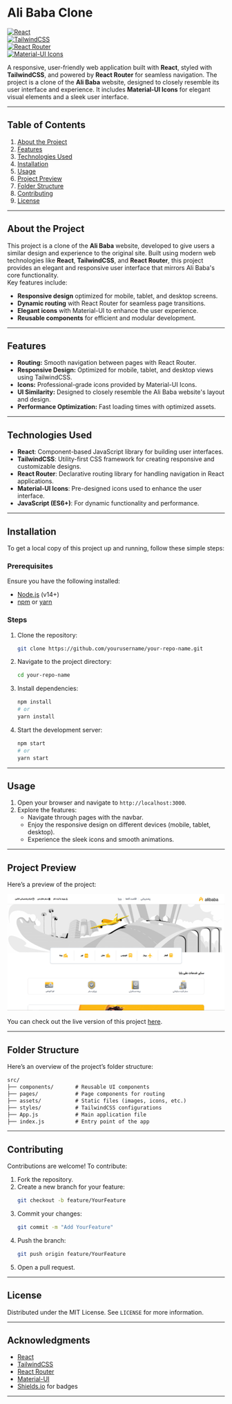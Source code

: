 
# **Ali Baba Clone**

[![React](https://img.shields.io/badge/React-18.0.0-blue)](https://reactjs.org/)  
[![TailwindCSS](https://img.shields.io/badge/TailwindCSS-3.0.0-blueviolet)](https://tailwindcss.com/)  
[![React Router](https://img.shields.io/badge/React--Router-6.0.0-orange)](https://reactrouter.com/)  
[![Material-UI Icons](https://img.shields.io/badge/Material--UI%20Icons-5.0.0-lightgrey)](https://mui.com/)  

A responsive, user-friendly web application built with **React**, styled with **TailwindCSS**, and powered by **React Router** for seamless navigation. The project is a clone of the **Ali Baba** website, designed to closely resemble its user interface and experience. It includes **Material-UI Icons** for elegant visual elements and a sleek user interface.

---

## **Table of Contents**
1. [About the Project](#about-the-project)
2. [Features](#features)
3. [Technologies Used](#technologies-used)
4. [Installation](#installation)
5. [Usage](#usage)
6. [Project Preview](#project-preview)
7. [Folder Structure](#folder-structure)
8. [Contributing](#contributing)
9. [License](#license)

---

## **About the Project**

This project is a clone of the **Ali Baba** website, developed to give users a similar design and experience to the original site. Built using modern web technologies like **React**, **TailwindCSS**, and **React Router**, this project provides an elegant and responsive user interface that mirrors Ali Baba's core functionality.  
Key features include:
- **Responsive design** optimized for mobile, tablet, and desktop screens.
- **Dynamic routing** with React Router for seamless page transitions.
- **Elegant icons** with Material-UI to enhance the user experience.
- **Reusable components** for efficient and modular development.

---

## **Features**
- **Routing:** Smooth navigation between pages with React Router.
- **Responsive Design:** Optimized for mobile, tablet, and desktop views using TailwindCSS.
- **Icons:** Professional-grade icons provided by Material-UI Icons.
- **UI Similarity:** Designed to closely resemble the Ali Baba website's layout and design.
- **Performance Optimization:** Fast loading times with optimized assets.

---

## **Technologies Used**
- **React**: Component-based JavaScript library for building user interfaces.
- **TailwindCSS**: Utility-first CSS framework for creating responsive and customizable designs.
- **React Router**: Declarative routing library for handling navigation in React applications.
- **Material-UI Icons**: Pre-designed icons used to enhance the user interface.
- **JavaScript (ES6+)**: For dynamic functionality and performance.

---

## **Installation**

To get a local copy of this project up and running, follow these simple steps:

### Prerequisites
Ensure you have the following installed:
- [Node.js](https://nodejs.org/) (v14+)
- [npm](https://www.npmjs.com/) or [yarn](https://yarnpkg.com/)

### Steps
1. Clone the repository:
   ```bash
   git clone https://github.com/yourusername/your-repo-name.git
   ```
2. Navigate to the project directory:
   ```bash
   cd your-repo-name
   ```
3. Install dependencies:
   ```bash
   npm install
   # or
   yarn install
   ```
4. Start the development server:
   ```bash
   npm start
   # or
   yarn start
   ```

---

## **Usage**

1. Open your browser and navigate to `http://localhost:3000`.
2. Explore the features:
   - Navigate through pages with the navbar.
   - Enjoy the responsive design on different devices (mobile, tablet, desktop).
   - Experience the sleek icons and smooth animations.

---

## **Project Preview**

Here’s a preview of the project:

![Project Preview](./public/images/image1.png)

You can check out the live version of this project [here](https://ali-baba-liart.vercel.app/).

---

## **Folder Structure**

Here’s an overview of the project’s folder structure:

```
src/
├── components/       # Reusable UI components
├── pages/            # Page components for routing
├── assets/           # Static files (images, icons, etc.)
├── styles/           # TailwindCSS configurations
├── App.js            # Main application file
├── index.js          # Entry point of the app
```

---

## **Contributing**

Contributions are welcome! To contribute:
1. Fork the repository.
2. Create a new branch for your feature:
   ```bash
   git checkout -b feature/YourFeature
   ```
3. Commit your changes:
   ```bash
   git commit -m "Add YourFeature"
   ```
4. Push the branch:
   ```bash
   git push origin feature/YourFeature
   ```
5. Open a pull request.

---

## **License**

Distributed under the MIT License. See `LICENSE` for more information.

---

## **Acknowledgments**
- [React](https://reactjs.org/)
- [TailwindCSS](https://tailwindcss.com/)
- [React Router](https://reactrouter.com/)
- [Material-UI](https://mui.com/)
- [Shields.io](https://shields.io/) for badges

---
